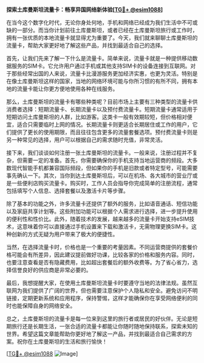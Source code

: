 **探索土库曼斯坦流量卡：畅享异国网络新体验[[TG💪+ @esim1088](https://t.me/s/esim1088)]**

在当今这个数字化时代，无论你身处何地，手机和网络已经成为我们生活中不可或缺的一部分。而当你计划前往土库曼斯坦，或者已经在土库曼斯坦旅行或工作时，拥有一张优质的本地流量卡就显得尤为重要了。今天，我们就来聊聊土库曼斯坦的流量卡，帮助大家更好地了解这些产品，并找到最适合自己的选择。

首先，让我们先来了解一下什么是流量卡。简单来说，流量卡就是一种提供移动数据服务的SIM卡。它允许用户通过手机或其他支持SIM卡的设备连接到互联网。对于那些经常出国的人来说，流量卡比漫游服务更加经济实惠，也更为灵活。特别是在像土库曼斯坦这样的国家，当地的网络环境可能与你所习惯的有所不同，拥有本地的流量卡能让你更方便地使用各种在线服务。

那么，土库曼斯坦的流量卡有哪些种类呢？目前市场上主要有三种类型的流量卡供消费者选择：短期流量卡、长期流量卡以及预付费流量卡。短期流量卡通常适用于短期访问土库曼斯坦的人群，比如游客。这类卡一般有效期较短，但价格相对便宜，适合只需要临时上网的情况。长期流量卡则更适合长期居住或工作的用户，它们提供了更长的使用期限，而且往往包含更多的流量套餐选项。预付费流量卡则是另一种常见的选择，用户可以根据自己的需求随时充值，非常灵活。

接下来，我们谈谈如何注册一张土库曼斯坦的流量卡。一般来说，注册过程并不复杂，但需要一定的准备。首先，你需要确保你的手机支持当地运营商的频段。大多数现代智能手机都兼容国际频段，但如果你的手机是旧款或者特定型号，可能需要事先确认一下。其次，当你到达土库曼斯坦后，可以在机场、各大城市的营业厅或是一些便利店购买流量卡。购买时，工作人员会指导你完成简单的注册流程，通常包括填写个人信息、选择套餐以及激活卡片等步骤。

除了基本的功能之外，许多流量卡还提供了额外的服务，比如语音通话、短信功能以及家庭共享计划等。这些附加功能可以根据个人需求进行选择，进一步提升使用的便利性和性价比。此外，随着技术的发展，越来越多的流量卡开始支持eSIM技术，这意味着你可以直接通过手机设置来下载和激活卡，无需物理更换SIM卡。这种创新的方式无疑为用户带来了极大的便捷性。

当然，在选择流量卡时，价格也是一个重要的考量因素。不同运营商提供的套餐价格可能会有所差异，因此建议提前做好功课，比较各家的价格和服务内容。同时，也要注意查看是否有隐藏费用，比如超出套餐后的额外收费等。为了省心省力，选择信誉良好的供应商是非常必要的。

最后，我想提醒大家，在使用土库曼斯坦流量卡时要遵守当地的法律法规。虽然互联网为我们提供了广阔的世界，但也需要注意保护个人隐私和安全。避免访问不明链接，定期更新系统和应用程序，保持警惕，这样才能确保你在享受网络便利的同时也能保障自身的网络安全。

总之，土库曼斯坦的流量卡是每一位来到这里的旅行者或居民的好伙伴。无论是短期旅行还是长期生活，一张合适的流量卡都能让你随时随地保持联系，探索未知的世界。希望这篇文章能帮助你更好地了解这一产品，并找到最适合自己需求的方案。祝你在土库曼斯坦的生活和旅行愉快！

[[TG💪+ @esim1088](https://t.me/s/esim1088) ![Image](https://i.postimg.cc/4NQfJmqS/Snipaste-2025-05-13-00-14-12.png)]